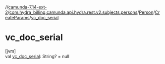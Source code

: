 //[camunda-7.14-ext-2](../../../../index.md)/[com.hydra_billing.camunda.api.hydra.rest.v2.subjects.persons](../../index.md)/[Person](../index.md)/[CreateParams](index.md)/[vc_doc_serial](vc_doc_serial.md)

# vc_doc_serial

[jvm]\
val [vc_doc_serial](vc_doc_serial.md): String? = null
